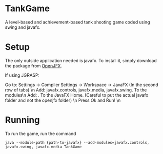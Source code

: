 # TankGame
A level-based and achievement-based tank shooting game coded using swing and javafx.

# Setup
The only outside application needed is javafx. To install it, simply download the package
from [OpenJFX](http://openjfx.io). 

If using JGRASP:

Go to: Settings -> Compiler Settings -> Workspace -> JavaFX (In the second row of tabs) \n
Add: javafx.controls, javafx.media, javafx.swing. To the modules\n
Add: <path-to-javafx-folder>. To the JavaFX Home. (Careful to put the actual javafx folder and not the openjfx folder) \n
Press Ok and Run! \n

# Running
To run the game, run the command 
```
java --module-path {path-to-javafx} --add-modules=javafx.controls, javafx.swing, javafx.media TankGame
```
